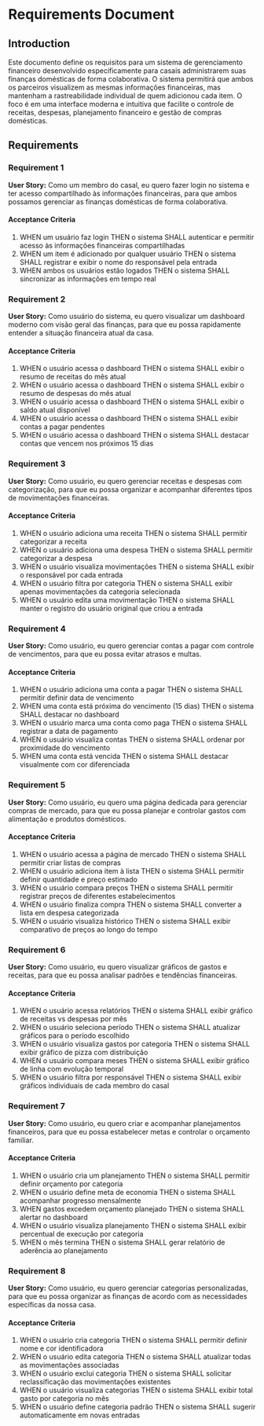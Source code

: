# Requirements Document

## Introduction

Este documento define os requisitos para um sistema de gerenciamento financeiro desenvolvido especificamente para casais administrarem suas finanças domésticas de forma colaborativa. O sistema permitirá que ambos os parceiros visualizem as mesmas informações financeiras, mas mantenham a rastreabilidade individual de quem adicionou cada item. O foco é em uma interface moderna e intuitiva que facilite o controle de receitas, despesas, planejamento financeiro e gestão de compras domésticas.

## Requirements

### Requirement 1

**User Story:** Como um membro do casal, eu quero fazer login no sistema e ter acesso compartilhado às informações financeiras, para que ambos possamos gerenciar as finanças domésticas de forma colaborativa.

#### Acceptance Criteria

1. WHEN um usuário faz login THEN o sistema SHALL autenticar e permitir acesso às informações financeiras compartilhadas
2. WHEN um item é adicionado por qualquer usuário THEN o sistema SHALL registrar e exibir o nome do responsável pela entrada
3. WHEN ambos os usuários estão logados THEN o sistema SHALL sincronizar as informações em tempo real

### Requirement 2

**User Story:** Como usuário do sistema, eu quero visualizar um dashboard moderno com visão geral das finanças, para que eu possa rapidamente entender a situação financeira atual da casa.

#### Acceptance Criteria

1. WHEN o usuário acessa o dashboard THEN o sistema SHALL exibir o resumo de receitas do mês atual
2. WHEN o usuário acessa o dashboard THEN o sistema SHALL exibir o resumo de despesas do mês atual
3. WHEN o usuário acessa o dashboard THEN o sistema SHALL exibir o saldo atual disponível
4. WHEN o usuário acessa o dashboard THEN o sistema SHALL exibir contas a pagar pendentes
5. WHEN o usuário acessa o dashboard THEN o sistema SHALL destacar contas que vencem nos próximos 15 dias

### Requirement 3

**User Story:** Como usuário, eu quero gerenciar receitas e despesas com categorização, para que eu possa organizar e acompanhar diferentes tipos de movimentações financeiras.

#### Acceptance Criteria

1. WHEN o usuário adiciona uma receita THEN o sistema SHALL permitir categorizar a receita
2. WHEN o usuário adiciona uma despesa THEN o sistema SHALL permitir categorizar a despesa
3. WHEN o usuário visualiza movimentações THEN o sistema SHALL exibir o responsável por cada entrada
4. WHEN o usuário filtra por categoria THEN o sistema SHALL exibir apenas movimentações da categoria selecionada
5. WHEN o usuário edita uma movimentação THEN o sistema SHALL manter o registro do usuário original que criou a entrada

### Requirement 4

**User Story:** Como usuário, eu quero gerenciar contas a pagar com controle de vencimentos, para que eu possa evitar atrasos e multas.

#### Acceptance Criteria

1. WHEN o usuário adiciona uma conta a pagar THEN o sistema SHALL permitir definir data de vencimento
2. WHEN uma conta está próxima do vencimento (15 dias) THEN o sistema SHALL destacar no dashboard
3. WHEN o usuário marca uma conta como paga THEN o sistema SHALL registrar a data de pagamento
4. WHEN o usuário visualiza contas THEN o sistema SHALL ordenar por proximidade do vencimento
5. WHEN uma conta está vencida THEN o sistema SHALL destacar visualmente com cor diferenciada

### Requirement 5

**User Story:** Como usuário, eu quero uma página dedicada para gerenciar compras de mercado, para que eu possa planejar e controlar gastos com alimentação e produtos domésticos.

#### Acceptance Criteria

1. WHEN o usuário acessa a página de mercado THEN o sistema SHALL permitir criar listas de compras
2. WHEN o usuário adiciona item à lista THEN o sistema SHALL permitir definir quantidade e preço estimado
3. WHEN o usuário compara preços THEN o sistema SHALL permitir registrar preços de diferentes estabelecimentos
4. WHEN o usuário finaliza compra THEN o sistema SHALL converter a lista em despesa categorizada
5. WHEN o usuário visualiza histórico THEN o sistema SHALL exibir comparativo de preços ao longo do tempo

### Requirement 6

**User Story:** Como usuário, eu quero visualizar gráficos de gastos e receitas, para que eu possa analisar padrões e tendências financeiras.

#### Acceptance Criteria

1. WHEN o usuário acessa relatórios THEN o sistema SHALL exibir gráfico de receitas vs despesas por mês
2. WHEN o usuário seleciona período THEN o sistema SHALL atualizar gráficos para o período escolhido
3. WHEN o usuário visualiza gastos por categoria THEN o sistema SHALL exibir gráfico de pizza com distribuição
4. WHEN o usuário compara meses THEN o sistema SHALL exibir gráfico de linha com evolução temporal
5. WHEN o usuário filtra por responsável THEN o sistema SHALL exibir gráficos individuais de cada membro do casal

### Requirement 7

**User Story:** Como usuário, eu quero criar e acompanhar planejamentos financeiros, para que eu possa estabelecer metas e controlar o orçamento familiar.

#### Acceptance Criteria

1. WHEN o usuário cria um planejamento THEN o sistema SHALL permitir definir orçamento por categoria
2. WHEN o usuário define meta de economia THEN o sistema SHALL acompanhar progresso mensalmente
3. WHEN gastos excedem orçamento planejado THEN o sistema SHALL alertar no dashboard
4. WHEN o usuário visualiza planejamento THEN o sistema SHALL exibir percentual de execução por categoria
5. WHEN o mês termina THEN o sistema SHALL gerar relatório de aderência ao planejamento

### Requirement 8

**User Story:** Como usuário, eu quero gerenciar categorias personalizadas, para que eu possa organizar as finanças de acordo com as necessidades específicas da nossa casa.

#### Acceptance Criteria

1. WHEN o usuário cria categoria THEN o sistema SHALL permitir definir nome e cor identificadora
2. WHEN o usuário edita categoria THEN o sistema SHALL atualizar todas as movimentações associadas
3. WHEN o usuário exclui categoria THEN o sistema SHALL solicitar reclassificação das movimentações existentes
4. WHEN o usuário visualiza categorias THEN o sistema SHALL exibir total gasto por categoria no mês
5. WHEN o usuário define categoria padrão THEN o sistema SHALL sugerir automaticamente em novas entradas
